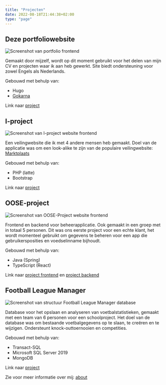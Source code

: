```yaml
---
title: "Projecten"
date: 2022-08-18T21:44:38+02:00
type: "page"
---
```


## Deze portfoliowebsite

![Screenshot van portfolio frontend](/website.png)

Gemaakt door mijzelf, wordt op dit moment gebruikt voor het delen van mijn CV en projecten waar ik aan heb gewerkt. Site biedt ondersteuning voor zowel Engels als Nederlands.

Gebouwd met behulp van:

- Hugo
- [Gokarna](https://github.com/526avijitgupta/gokarna)

Link naar [project](https://github.com/pokvful/portfolio_website)

## I-project

![Screenshot van I-project website frontend](/I-project.png)

Een veilingwebsite die ik met 4 andere mensen heb gemaakt. Doel van de applicatie was om een ​​look-alike te zijn van de populaire veilingwebsite: [Marktplaats](https://www.marktplaats.nl/)

Gebouwd met behulp van:

- PHP (latte)
- Bootstrap

Link naar [project](https://github.com/pokvful/I-project)

## OOSE-project

![Screenshot van OOSE-Project website frontend](/OOSE-project.png)

Frontend en backend voor beheerapplicatie. Ook gemaakt in een groep met in totaal 5 personen. Dit was ons eerste project voor een echte klant, het wordt momenteel gebruikt om gegevens te beheren voor een app die gebruikersposities en voedselinname bijhoudt.

Gebouwd met behulp van:

- Java (Spring)
- TypeScript (React)

Link naar [project frontend](https://github.com/pokvful/OOSE-Project-Frontend) en [project backend](https://github.com/pokvful/OOSE-Project-Backend)

## Football League Manager

![Screenshot van structuur Football League Manager database](/CDM-ISE-project.png)

Database voor het opslaan en analyseren van voetbalstatistieken, gemaakt met een team van 6 personen voor een schoolproject. Het doel van de database was om bestaande voetbalgegevens op te slaan, te creëren en te wijzigen. Ondersteunt knock-outtoernooien en competities.

Gebouwd met behulp van:

- Transact-SQL
- Microsoft SQL Server 2019
- MongoDB

Link naar [project](https://github.com/pokvful/football-league-manager)

Zie voor meer informatie over mij: [about](/post/about-me)
